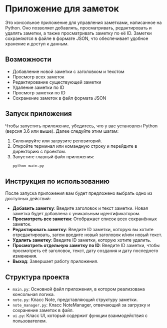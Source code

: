 # Приложение для заметок

Это консольное приложение для управления заметками, написанное на Python. Оно позволяет добавлять, просматривать, редактировать и удалять заметки, а также просматривать заметку по её ID. Заметки сохраняются в файле в формате JSON, что обеспечивает удобное хранение и доступ к данным.

## Возможности

- Добавление новой заметки с заголовком и текстом
- Просмотр всех заметок
- Редактирование существующей заметки
- Удаление заметки по ID
- Просмотр заметки по ID
- Сохранение заметок в файл формата JSON

## Запуск приложения

Чтобы запустить приложение, убедитесь, что у вас установлен Python (версия 3.6 или выше). Далее следуйте этим шагам:

1. Склонируйте или загрузите репозиторий.
2. Откройте терминал или командную строку и перейдите в директорию с проектом.
3. Запустите главный файл приложения:
   ```bash
   python main.py
   
## Инструкция по использованию

После запуска приложения вам будет предложено выбрать одно из доступных действий:

- **Добавить заметку**: Введите заголовок и текст заметки. Новая заметка будет добавлена с уникальным идентификатором.
- **Просмотреть все заметки**: Отображает список всех сохранённых заметок.
- **Редактировать заметку**: Введите ID заметки, которую вы хотите отредактировать, затем введите новый заголовок и/или новый текст.
- **Удалить заметку**: Введите ID заметки, которую хотите удалить.
- **Просмотреть отдельную заметку по ID**: Введите ID заметки, чтобы просмотреть её заголовок, текст, дату создания и дату последнего изменения.
- **Выход**: Завершает работу приложения.

## Структура проекта

- `main.py`: Основной файл приложения, в котором реализована консольная логика.
- `note.py`: Класс Note, представляющий структуру заметки.
- `note_manager.py`: Класс NoteManager, отвечающий за загрузку и сохранение заметок в файл.
- `ui.py`: Класс UI, который содержит функции взаимодействия с пользователем.

